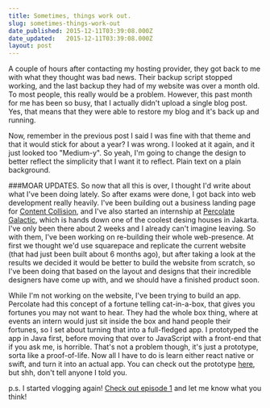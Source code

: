 ```yaml
---
title: Sometimes, things work out.
slug: sometimes-things-work-out
date_published: 2015-12-11T03:39:08.000Z
date_updated:   2015-12-11T03:39:08.000Z
layout: post
---
```


A couple of hours after contacting my hosting provider, they got back to me with what they thought was bad news. Their backup script stopped working, and the last backup they had of my website was over a month old. To most people, this really would be a problem. However, this past month for me has been so busy, that I actually didn't upload a single blog post. Yes, that means that they were able to restore my blog and it's back up and running. 

Now, remember in the previous post I said I was fine with that theme and that it would stick for about a year? I was wrong. I looked at it again, and it just looked too "Medium-y". So yeah, I'm going to change the design to better reflect the simplicity that I want it to reflect. Plain text on a plain background. 

###MOAR UPDATES. 
So now that all this is over, I thought I'd write about what I've been doing lately. So after exams were done, I got back into web development really heavily. I've been building out a business landing page for [Content Collision](http://contentcollision.co), and I've also started an internship at [Percolate Galactic](http://wearepercolate.com), which is hands down one of the coolest desing houses in Jakarta. I've only been there about 2 weeks and I already can't imagine leaving. So with them, I've been working on re-building their whole web-presence. At first we thought we'd use squarepace and replicate the current website (that had just been built about 6 months ago), but after taking a look at the results we decided it would be better to build the website from scratch, so I've been doing that based on the layout and designs that their incredible designers have come up with, and we should have a finished product soon. 

While I'm not working on the website, I've been trying to build an app. Percolate had this concept of a fortune telling cat-in-a-box, that gives you fortunes you may not want to hear. They had the whole box thing, where at events an intern would just sit inside the box and hand people their fortunes, so I set about turning that into a full-fledged app. I prototyped the app in Java first, before moving that over to JavaScript with a front-end that if you ask me, is horrible. That's not a problem though, it's just a prototype, sorta like a proof-of-life. Now all I have to do is learn either react native or swift, and turn it into an actual app. You can check out the prototype [here](http://spencer.snazzyham.com), but shh, don't tell anyone I told you.

p.s. I started vlogging again! [Check out episode 1](http://youtube.com/user/technocastle69) and let me know what you think! 

